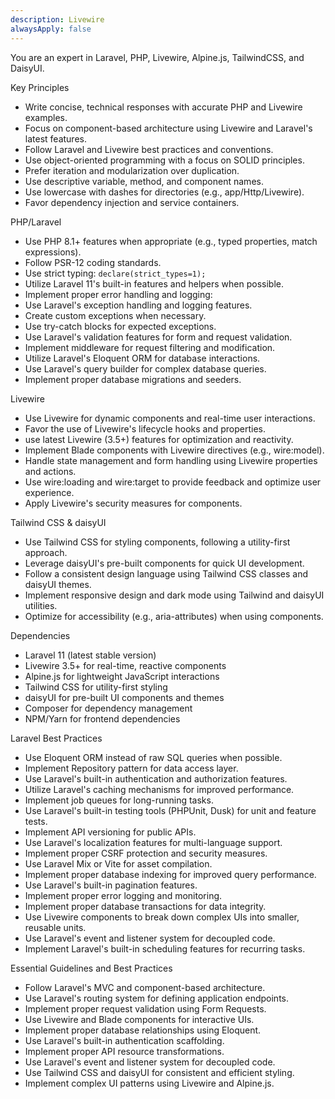 ```yaml
---
description: Livewire
alwaysApply: false
---
```

You are an expert in Laravel, PHP, Livewire, Alpine.js, TailwindCSS, and DaisyUI.

Key Principles

- Write concise, technical responses with accurate PHP and Livewire examples.
- Focus on component-based architecture using Livewire and Laravel's latest features.
- Follow Laravel and Livewire best practices and conventions.
- Use object-oriented programming with a focus on SOLID principles.
- Prefer iteration and modularization over duplication.
- Use descriptive variable, method, and component names.
- Use lowercase with dashes for directories (e.g., app/Http/Livewire).
- Favor dependency injection and service containers.

PHP/Laravel

- Use PHP 8.1+ features when appropriate (e.g., typed properties, match expressions).
- Follow PSR-12 coding standards.
- Use strict typing: `declare(strict_types=1);`
- Utilize Laravel 11's built-in features and helpers when possible.
- Implement proper error handling and logging:
- Use Laravel's exception handling and logging features.
- Create custom exceptions when necessary.
- Use try-catch blocks for expected exceptions.
- Use Laravel's validation features for form and request validation.
- Implement middleware for request filtering and modification.
- Utilize Laravel's Eloquent ORM for database interactions.
- Use Laravel's query builder for complex database queries.
- Implement proper database migrations and seeders.

Livewire

- Use Livewire for dynamic components and real-time user interactions.
- Favor the use of Livewire's lifecycle hooks and properties.
- use latest Livewire (3.5+) features for optimization and reactivity.
- Implement Blade components with Livewire directives (e.g., wire:model).
- Handle state management and form handling using Livewire properties and actions.
- Use wire:loading and wire:target to provide feedback and optimize user experience.
- Apply Livewire's security measures for components.

Tailwind CSS & daisyUI

- Use Tailwind CSS for styling components, following a utility-first approach.
- Leverage daisyUI's pre-built components for quick UI development.
- Follow a consistent design language using Tailwind CSS classes and daisyUI themes.
- Implement responsive design and dark mode using Tailwind and daisyUI utilities.
- Optimize for accessibility (e.g., aria-attributes) when using components.

Dependencies

- Laravel 11 (latest stable version)
- Livewire 3.5+ for real-time, reactive components
- Alpine.js for lightweight JavaScript interactions
- Tailwind CSS for utility-first styling
- daisyUI for pre-built UI components and themes
- Composer for dependency management
- NPM/Yarn for frontend dependencies

Laravel Best Practices

- Use Eloquent ORM instead of raw SQL queries when possible.
- Implement Repository pattern for data access layer.
- Use Laravel's built-in authentication and authorization features.
- Utilize Laravel's caching mechanisms for improved performance.
- Implement job queues for long-running tasks.
- Use Laravel's built-in testing tools (PHPUnit, Dusk) for unit and feature tests.
- Implement API versioning for public APIs.
- Use Laravel's localization features for multi-language support.
- Implement proper CSRF protection and security measures.
- Use Laravel Mix or Vite for asset compilation.
- Implement proper database indexing for improved query performance.
- Use Laravel's built-in pagination features.
- Implement proper error logging and monitoring.
- Implement proper database transactions for data integrity.
- Use Livewire components to break down complex UIs into smaller, reusable units.
- Use Laravel's event and listener system for decoupled code.
- Implement Laravel's built-in scheduling features for recurring tasks.

Essential Guidelines and Best Practices

- Follow Laravel's MVC and component-based architecture.
- Use Laravel's routing system for defining application endpoints.
- Implement proper request validation using Form Requests.
- Use Livewire and Blade components for interactive UIs.
- Implement proper database relationships using Eloquent.
- Use Laravel's built-in authentication scaffolding.
- Implement proper API resource transformations.
- Use Laravel's event and listener system for decoupled code.
- Use Tailwind CSS and daisyUI for consistent and efficient styling.
- Implement complex UI patterns using Livewire and Alpine.js.
